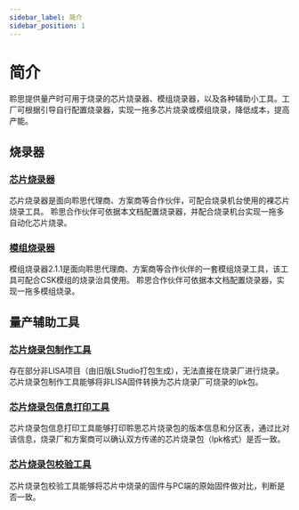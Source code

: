 ```yaml
---
sidebar_label: 简介
sidebar_position: 1
---
```



# 简介

聆思提供量产时可用于烧录的芯片烧录器、模组烧录器，以及各种辅助小工具。工厂可根据引导自行配置烧录器，实现一拖多芯片烧录或模组烧录，降低成本，提高产能。

## 烧录器

### [芯片烧录器](/tools/mass_production/chipburner)

芯片烧录器是面向聆思代理商、方案商等合作伙伴，可配合烧录机台使用的裸芯片烧录工具。
聆思合作伙伴可依据本文档配置烧录器，并配合烧录机台实现一拖多自动化芯片烧录。


### [模组烧录器](/tools/mass_production/pcbaburner)
模组烧录器2.1.1是面向聆思代理商、方案商等合作伙伴的一套模组烧录工具，该工具可配合CSK模组的烧录治具使用。
聆思合作伙伴可依据本文档配置烧录器，实现一拖多模组烧录。

## 量产辅助工具

### [芯片烧录包制作工具](/tools/mass_production/WebTools/pack) 
存在部分非LISA项目（由旧版LStudio打包生成），无法直接在烧录厂进行烧录。芯片烧录包制作工具能够将非LISA固件转换为芯片烧录厂可烧录的lpk包。


### [芯片烧录包信息打印工具](/tools/mass_production/WebTools/print)  
芯片烧录包信息打印工具能够打印聆思芯片烧录包的版本信息和分区表，通过比对该信息，烧录厂和方案商可以确认双方传递的芯片烧录包（lpk格式）是否一致。


### [芯片烧录包校验工具](/tools/mass_production/WebTools/verify) 
芯片烧录包校验工具能够将芯片中烧录的固件与PC端的原始固件做对比，判断是否一致。


